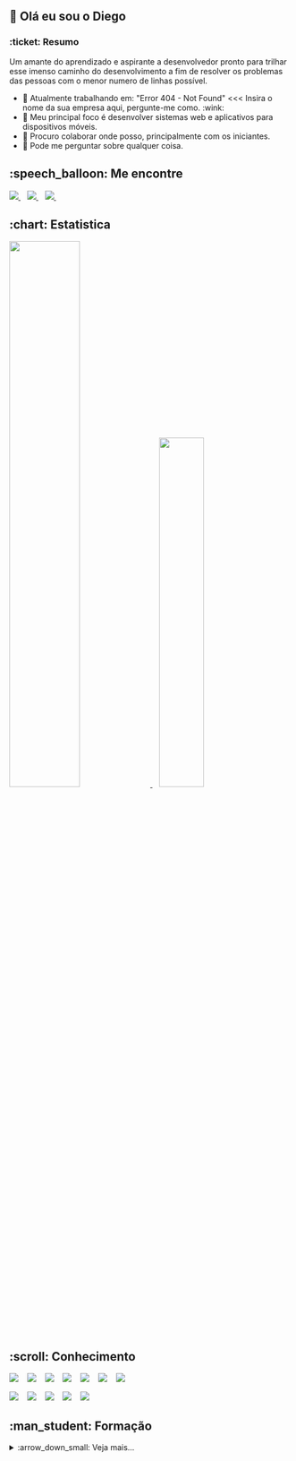 <html>
<h2>👋 Olá eu sou o Diego</h2>
<h3>:ticket: Resumo</h3>
<p>Um amante do aprendizado e aspirante a desenvolvedor pronto para trilhar esse imenso caminho do desenvolvimento a fim de resolver os problemas das pessoas com o menor numero de linhas possível.</p>
<ul>
<li>🔭 Atualmente trabalhando em: "Error 404 - Not Found" <<< Insira o nome da sua empresa aqui, pergunte-me como. :wink:</li>
<li>🌱 Meu principal foco é desenvolver sistemas web e aplicativos para dispositivos móveis.</li>
<li>👯 Procuro colaborar onde posso, principalmente com os iniciantes.</li>
<li>💬 Pode me perguntar sobre qualquer coisa.</li>
</ul>
  
<h2>:speech_balloon: Me encontre</h2>
<p align='left'>
  <a href="mailto:contato.diegoluisdasilva@gmail.com">
    <img src="https://img.shields.io/badge/Gmail-D14836?style=for-the-badge&logo=gmail&logoColor=white" />
  </a>&nbsp;&nbsp;
  <a href="http://bit.ly/diegoluis_linkedin">
    <img src="https://img.shields.io/badge/linkedin-%230077B5.svg?&style=for-the-badge&logo=linkedin&logoColor=white" />
  </a>&nbsp;&nbsp;
  <a href="http://bit.ly/diegoluis_facebook">
    <img src="https://img.shields.io/badge/Facebook-1877F2?style=for-the-badge&logo=facebook&logoColor=white" />        
  </a>&nbsp;&nbsp;
</p>

<h2>:chart: Estatistica</h2>
<p align='left'>
<a href="https://github.com/diegodls?tab=repositories">
  <img width="50%" src="https://github-readme-stats.vercel.app/api?username=diegodls&layout=compact&show_icons=true&theme=solarized-dark" />
</a> &nbsp;&nbsp;
<a href="https://github.com/diegodls?tab=repositories">
  <img width="40%" src="https://github-readme-stats.vercel.app/api/top-langs/?username=diegodls&layout=compact&theme=solarized-dark&hide=HTML,Jupyter Notebook" />
</a>
</p>

<h2>:scroll: Conhecimento</h2>
<p align='left'>
  <img src="https://img.shields.io/badge/JavaScript-F7DF1E?style=for-the-badge&logo=javascript&logoColor=black" />
&nbsp;&nbsp;
  <img src="https://img.shields.io/badge/TypeScript-007ACC?style=for-the-badge&logo=typescript&logoColor=white" />
&nbsp;&nbsp;
  <img src="https://img.shields.io/badge/React_Native-20232A?style=for-the-badge&logo=react&logoColor=61DAFB" />
&nbsp;&nbsp;
  <img src="https://img.shields.io/badge/React-20232A?style=for-the-badge&logo=react&logoColor=61DAFB" />
&nbsp;&nbsp;  
  <img src="https://img.shields.io/badge/Redux-593D88?style=for-the-badge&logo=redux&logoColor=white" />
&nbsp;&nbsp;
  <img src="https://img.shields.io/badge/React_Router-CA4245?style=for-the-badge&logo=react-router&logoColor=white" />
&nbsp;&nbsp;
  <img src="https://img.shields.io/badge/styled--components-DB7093?style=for-the-badge&logo=styled-components&logoColor=white" />
&nbsp;&nbsp; 
  </p>
  <p align='left'>
  <img src="https://img.shields.io/badge/HTML5-E34F26?style=for-the-badge&logo=html5&logoColor=white" />
&nbsp;&nbsp;
  <img src="https://img.shields.io/badge/CSS3-1572B6?style=for-the-badge&logo=css3&logoColor=white" />
&nbsp;&nbsp;
<img src="https://img.shields.io/badge/Python-14354C?style=for-the-badge&logo=python&logoColor=white" />
&nbsp;&nbsp;
  <img src="https://img.shields.io/badge/Java-ED8B00?style=for-the-badge&logo=java&logoColor=white" />
&nbsp;&nbsp;
 <img src="https://img.shields.io/badge/PostgreSQL-316192?style=for-the-badge&logo=postgresql&logoColor=white" />
&nbsp;&nbsp; 
</p>

<h2>:man_student: Formação</h2>
<details>
 
 <summary> :arrow_down_small: Veja mais...</summary>
  
<ul>
  <li>
  :books: <strong>Bacharelado em Ciência da Computação</strong></br>
  :mailbox: Ribeirão Preto/SP</br>
  :date: 2014 - 2018</br>
  </li>
</ul>

<ul>
  <li>
  :books: <strong>React Native: Desenvolva APPs Nativas para Android e iOS</strong></br>
  :mailbox: <a href='https://www.udemy.com/course/curso-react-native'>Udemy</a></br>
  :date: 2019</br>
  </li>
</ul>

<ul>
  <li>
  :books: <strong>Git e Github para iniciantes</strong></br>
  :mailbox: <a href='https://www.udemy.com/course/git-e-github-para-iniciantes/'>Udemy</a></br>
  :date: 2019</br>
  </li>
</ul>

<ul>
  <li>
  :books: <strong>JavaScript - Curso COMPLETO com 6 Projetos REAIS</strong></br>
  :mailbox: <a href='https://www.udemy.com/course/javascript-curso-completo'>Udemy</a></br>
  :date: 2018</br>
  </li>
</ul>

<ul>
  <li>
  :books: <strong>Desenvolvimento Android Nativo - Aprenda a criar 15 apps</strong></br>
  :mailbox: <a href='https://www.udemy.com/course/curso-completo-do-desenvolvedor-android/'>Udemy</a></br>
  :date: 2016</br>
  </li>
</ul>

<ul>
  <li>
  :books: <strong>Python para Android, iOS, Win, Linux e Mac - Desde o Básico</strong></br>
  :mailbox: <a href='https://www.udemy.com/course/curso-de-python-android-ios-windows-linux-mac'>Udemy</a></br>
  :date: 2015</br>
  </li>
</ul>

<ul>
  <li>
  :books: <strong>E continuanos com os aprendizados</strong></br>
  :mailbox: Google/Youtube/Medium/...</br>
  :date: :infinity:</br>
  </li>
</ul>
</details>

</html>

<!--
**diegodls/diegodls** is a ✨ _special_ ✨ repository because its `README.md` (this file) appears on your GitHub profile.

Here are some ideas to get you started:

- 🔭 I’m currently working on ...
- 🌱 I’m currently learning ...
- 👯 I’m looking to collaborate on ...
- 🤔 I’m looking for help with ...
- 💬  Ask me about ...
- 📫 How to reach me: ...
- 😄 Pronouns: ...
- ⚡ Fun fact: ...
-->
